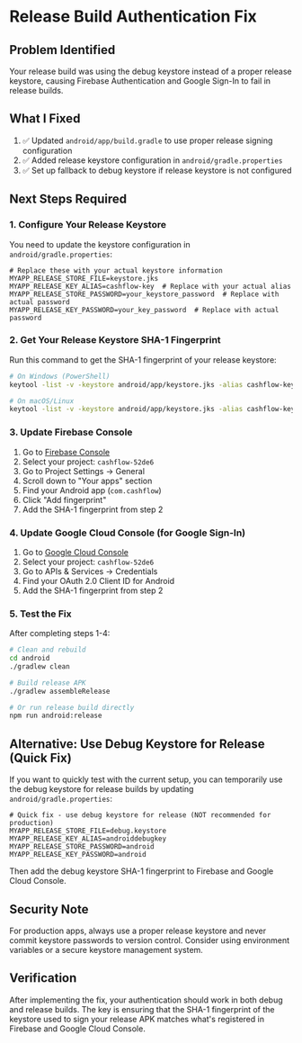 # Release Build Authentication Fix

## Problem Identified
Your release build was using the debug keystore instead of a proper release keystore, causing Firebase Authentication and Google Sign-In to fail in release builds.

## What I Fixed
1. ✅ Updated `android/app/build.gradle` to use proper release signing configuration
2. ✅ Added release keystore configuration in `android/gradle.properties`
3. ✅ Set up fallback to debug keystore if release keystore is not configured

## Next Steps Required

### 1. Configure Your Release Keystore
You need to update the keystore configuration in `android/gradle.properties`:

```properties
# Replace these with your actual keystore information
MYAPP_RELEASE_STORE_FILE=keystore.jks
MYAPP_RELEASE_KEY_ALIAS=cashflow-key  # Replace with your actual alias
MYAPP_RELEASE_STORE_PASSWORD=your_keystore_password  # Replace with actual password
MYAPP_RELEASE_KEY_PASSWORD=your_key_password  # Replace with actual password
```

### 2. Get Your Release Keystore SHA-1 Fingerprint
Run this command to get the SHA-1 fingerprint of your release keystore:

```bash
# On Windows (PowerShell)
keytool -list -v -keystore android/app/keystore.jks -alias cashflow-key

# On macOS/Linux
keytool -list -v -keystore android/app/keystore.jks -alias cashflow-key
```

### 3. Update Firebase Console
1. Go to [Firebase Console](https://console.firebase.google.com/)
2. Select your project: `cashflow-52de6`
3. Go to Project Settings → General
4. Scroll down to "Your apps" section
5. Find your Android app (`com.cashflow`)
6. Click "Add fingerprint"
7. Add the SHA-1 fingerprint from step 2

### 4. Update Google Cloud Console (for Google Sign-In)
1. Go to [Google Cloud Console](https://console.cloud.google.com/)
2. Select your project: `cashflow-52de6`
3. Go to APIs & Services → Credentials
4. Find your OAuth 2.0 Client ID for Android
5. Add the SHA-1 fingerprint from step 2

### 5. Test the Fix
After completing steps 1-4:

```bash
# Clean and rebuild
cd android
./gradlew clean

# Build release APK
./gradlew assembleRelease

# Or run release build directly
npm run android:release
```

## Alternative: Use Debug Keystore for Release (Quick Fix)
If you want to quickly test with the current setup, you can temporarily use the debug keystore for release builds by updating `android/gradle.properties`:

```properties
# Quick fix - use debug keystore for release (NOT recommended for production)
MYAPP_RELEASE_STORE_FILE=debug.keystore
MYAPP_RELEASE_KEY_ALIAS=androiddebugkey
MYAPP_RELEASE_STORE_PASSWORD=android
MYAPP_RELEASE_KEY_PASSWORD=android
```

Then add the debug keystore SHA-1 fingerprint to Firebase and Google Cloud Console.

## Security Note
For production apps, always use a proper release keystore and never commit keystore passwords to version control. Consider using environment variables or a secure keystore management system.

## Verification
After implementing the fix, your authentication should work in both debug and release builds. The key is ensuring that the SHA-1 fingerprint of the keystore used to sign your release APK matches what's registered in Firebase and Google Cloud Console.


